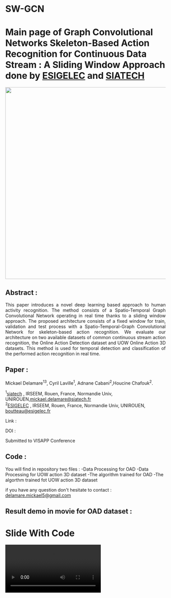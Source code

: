 # SW-GCN

# Main page of Graph Convolutional Networks Skeleton-Based Action Recognition for Continuous Data Stream : A Sliding Window Approach done by [ESIGELEC](https://www.esigelec.fr/) and [SIATECH](https://www.siatech.fr/)
<p align="center">
<img src="Front_view.jpg" width="600">
</p>

 


## Abstract :
<p style="text-align:justify";>
This paper introduces a novel deep learning based approach to human activity recognition. The method consists of a Spatio-Temporal Graph Convolutional Network  operating in real time thanks to a sliding window approach. The proposed architecture consists of a fixed window for train, validation and test process with a Spatio-Temporal-Graph Convolutional Network for skeleton-based action recognition. We evaluate our architecture on two available datasets of common continuous stream action recognition, the Online Action Detection dataset and UOW Online Action 3D datasets. This method is used for temporal detection and classification of the performed action recognition in real time.</p>

## Paper :

Mickael Delamare<sup>1</sup><sup>3</sup>, Cyril Laville<sup>1</sup>, Adnane Cabani<sup>2</sup>,Houcine Chafouk<sup>2</sup>.  

<sup>1</sup>[siatech](https://www.siatech.fr/) , IRSEEM, Rouen, France, Normandie Univ, UNIROUEN,mickael.delamare@siatech.fr   
<sup>2</sup>[ESIGELEC](http://www.esigelec.fr/) , IRSEEM, Rouen, France, Normandie Univ, UNIROUEN, boutteau@esigelec.fr

Link : 

DOI : 

Submitted to VISAPP Conference

## Code :
You will find in repository two files : 
  -Data Processing for OAD 
  -Data Processing for UOW action 3D dataset
  -The algorithm trained for OAD
  -The algorthm trained fot UOW action 3D dataset
  
if you have any question don't hesitate to contact : delamare.mickael5@gmail.com

## Result demo in movie for OAD dataset :

Slide With Code
========================================================
<video autosize=true>
  <source src="movie.mp4" type="video/mp4">
</video>


